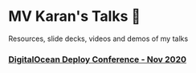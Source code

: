 # MV Karan's Talks :microphone:	
Resources, slide decks, videos and demos of my talks

### [DigitalOcean Deploy Conference - Nov 2020](https://github.com/mvkaran/talks/blob/main/2020/DigitalOcean%20Deploy%20Conference.MD)
